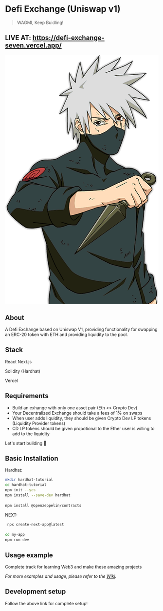 # Defi Exchange (Uniswap v1)
> WAGMI, Keep Buidling!

## LIVE AT: https://defi-exchange-seven.vercel.app/

![logo](https://github.com/0xWick/Defi-Exchange/blob/5b2fd5dc14fd2cc796a4b5f14ba619b089a90072/dex-app/public/0.png)

## About

A Defi Exchange based on Uniswap V1, providing functionality for swapping an ERC-20 token with ETH
and providing liquidity to the pool.

## Stack

React
Next.js

Solidity (Hardhat)

Vercel

## Requirements

* Build an exhange with only one asset pair (Eth <> Crypto Dev)
* Your Decentralized Exchange should take a fees of 1% on swaps
* When user adds liquidity, they should be given Crypto Dev LP tokens (Liquidity Provider tokens)
* CD LP tokens should be given propotional to the Ether user is willing to add to the liquidity

Let's start building 🚀

## Basic Installation

Hardhat:

```sh
mkdir hardhat-tutorial
cd hardhat-tutorial
npm init --yes
npm install --save-dev hardhat

npm install @openzeppelin/contracts
```

NEXT:

```sh
 npx create-next-app@latest

cd my-app
npm run dev
```

## Usage example

Complete track for learning Web3 and make these amazing projects

_For more examples and usage, please refer to the [Wiki][wiki]._

## Development setup

Follow the above link for complete setup!

<!-- Markdown link & img dfn's -->
[wiki]:  https://www.learnweb3.io/tracks/sophomore

